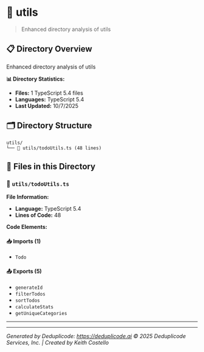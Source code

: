 # 📁 utils

> Enhanced directory analysis of utils

## 📋 Directory Overview

Enhanced directory analysis of utils

**📊 Directory Statistics:**
- **Files:** 1 TypeScript 5.4 files
- **Languages:** TypeScript 5.4
- **Last Updated:** 10/7/2025

## 🗂 Directory Structure

```
utils/
└── 📄 utils/todoUtils.ts (48 lines)
```

## 🎯 Files in this Directory

### 📄 `utils/todoUtils.ts`
**File Information:**
- **Language:** TypeScript 5.4
- **Lines of Code:** 48

**Code Elements:**

#### 📥 Imports (1)
- `Todo`

#### 📤 Exports (5)
- `generateId`
- `filterTodos`
- `sortTodos`
- `calculateStats`
- `getUniqueCategories`

---

---

*Generated by Deduplicode: https://deduplicode.ai*
*© 2025 Deduplicode Services, Inc. | Created by Keith Costello*
